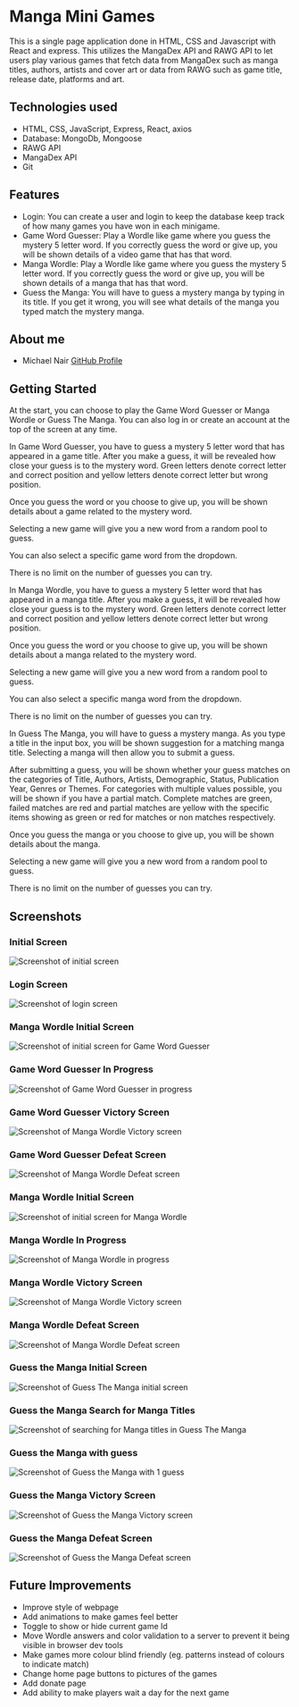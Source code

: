 # Manga Mini Games

This is a single page application done in HTML, CSS and Javascript with React and express. This utilizes the MangaDex API and RAWG API to let users play various games that fetch data from MangaDex such as manga titles, authors, artists and cover art or data from RAWG such as game title, release date, platforms and art.

## Technologies used

* HTML, CSS, JavaScript, Express, React, axios
* Database: MongoDb, Mongoose
* RAWG API
* MangaDex API
* Git

## Features

* Login: You can create a user and login to keep the database keep track of how many games you have won in each minigame.
* Game Word Guesser: Play a Wordle like game where you guess the mystery 5 letter word. If you correctly guess the word or give up, you will be shown details of a video game that has that word.
* Manga Wordle: Play a Wordle like game where you guess the mystery 5 letter word. If you correctly guess the word or give up, you will be shown details of a manga that has that word.
* Guess the Manga: You will have to guess a mystery manga by typing in its title. If you get it wrong, you will see what details of the manga you typed match the mystery manga.

## About me

- Michael Nair [GitHub Profile](https://github.com/MichaelPNair)

## Getting Started

At the start, you can choose to play the Game Word Guesser or Manga Wordle or Guess The Manga. You can also log in or create an account at the top of the screen at any time.

In Game Word Guesser, you have to guess a mystery 5 letter word that has appeared in a game title. After you make a guess, it will be revealed how close your guess is to the mystery word. Green letters denote correct letter and correct position and yellow letters denote correct letter but wrong position.

Once you guess the word or you choose to give up, you will be shown details about a game related to the mystery word.

Selecting a new game will give you a new word from a random pool to guess.

You can also select a specific game word from the dropdown.

There is no limit on the number of guesses you can try.

In Manga Wordle, you have to guess a mystery 5 letter word that has appeared in a manga title. After you make a guess, it will be revealed how close your guess is to the mystery word. Green letters denote correct letter and correct position and yellow letters denote correct letter but wrong position.

Once you guess the word or you choose to give up, you will be shown details about a manga related to the mystery word.

Selecting a new game will give you a new word from a random pool to guess.

You can also select a specific manga word from the dropdown.

There is no limit on the number of guesses you can try.

In Guess The Manga, you will have to guess a mystery manga. As you type a title in the input box, you will be shown suggestion for a matching manga title. Selecting a manga will then allow you to submit a guess.

After submitting a guess, you will be shown whether your guess matches on the categories of Title, Authors, Artists, Demographic, Status, Publication Year, Genres or Themes. For categories with multiple values possible, you will be shown if you have a partial match. Complete matches are green, failed matches are red and partial matches are yellow with the specific items showing as green or red for matches or non matches respectively.

Once you guess the manga or you choose to give up, you will be shown details about the manga.

Selecting a new game will give you a new word from a random pool to guess.

There is no limit on the number of guesses you can try.




## Screenshots
### Initial Screen
![Screenshot of initial screen](/Screenshots/InitialScreen.png)

### Login Screen
![Screenshot of login screen](/Screenshots/LoginScreen.png)

### Manga Wordle Initial Screen
![Screenshot of initial screen for Game Word Guesser](/Screenshots/GameWordleInitial.png)

### Game Word Guesser In Progress
![Screenshot of Game Word Guesser in progress](/Screenshots/GameWordleExample.png)

### Game Word Guesser Victory Screen
![Screenshot of Manga Wordle Victory screen](/Screenshots/GameWordleVictory.png)

### Game Word Guesser Defeat Screen
![Screenshot of Manga Wordle Defeat screen](/Screenshots/GameWordleGiveUp.png)

### Manga Wordle Initial Screen
![Screenshot of initial screen for Manga Wordle](/Screenshots/MangaWordleInitial.png)

### Manga Wordle In Progress
![Screenshot of Manga Wordle in progress](/Screenshots/MangaWordleProgress.png)

### Manga Wordle Victory Screen
![Screenshot of Manga Wordle Victory screen](/Screenshots/MangaWordleVictory.png)

### Manga Wordle Defeat Screen
![Screenshot of Manga Wordle Defeat screen](/Screenshots/MangaWordleGiveUp.png)

### Guess the Manga Initial Screen
![Screenshot of Guess The Manga initial screen](/Screenshots/GuessTheMangaInitial.png)

### Guess the Manga Search for Manga Titles
![Screenshot of searching for Manga titles in Guess The Manga](/Screenshots/GuessTheMangaSearch.png)

### Guess the Manga with guess
![Screenshot of Guess the Manga with 1 guess](/Screenshots/GuessTheMangaGuess.png)

### Guess the Manga Victory Screen
![Screenshot of Guess the Manga Victory screen](/Screenshots/GuessTheMangaVictory.png)

### Guess the Manga Defeat Screen
![Screenshot of Guess the Manga Defeat screen](/Screenshots/GuessTheMangaGiveUp.png)



## Future Improvements

* Improve style of webpage
* Add animations to make games feel better
* Toggle to show or hide current game Id
* Move Wordle answers and color validation to a server to prevent it being visible in browser dev tools
* Make games more colour blind friendly (eg. patterns instead of colours to indicate match)
* Change home page buttons to pictures of the games
* Add donate page
* Add ability to make players wait a day for the next game

